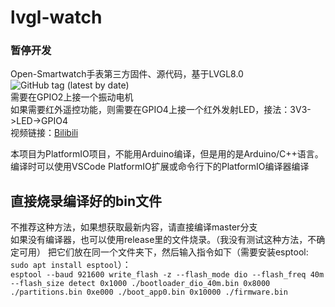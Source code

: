 # lvgl-watch  
### 暂停开发
Open-Smartwatch手表第三方固件、源代码，基于LVGL8.0  
![GitHub tag (latest by date)](https://img.shields.io/github/v/tag/1452206376/lvgl-watch)  
需要在GPIO2上接一个振动电机  
如果需要红外遥控功能，则需要在GPIO4上接一个红外发射LED，接法：3V3->LED->GPIO4  
视频链接：[Bilibili](https://www.bilibili.com/video/BV1fq4y1K7t7)  

本项目为PlatformIO项目，不能用Arduino编译，但是用的是Arduino/C++语言。编译时可以使用VSCode PlatformIO扩展或命令行下的PlatformIO编译器编译  
## 直接烧录编译好的bin文件
不推荐这种方法，如果想获取最新内容，请直接编译master分支  
如果没有编译器，也可以使用release里的文件烧录。（我没有测试这种方法，不确定可用）
把它们放在同一个文件夹下，然后输入指令如下（需要安装esptool: `sudo apt install esptool`）：  
`esptool --baud 921600 write_flash -z --flash_mode dio --flash_freq 40m --flash_size detect 0x1000 ./bootloader_dio_40m.bin 0x8000 ./partitions.bin 0xe000 ./boot_app0.bin 0x10000 ./firmware.bin`
